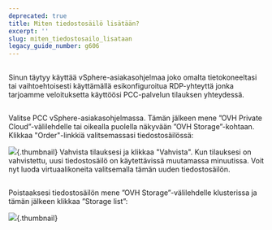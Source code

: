 ```yaml
---
deprecated: true
title: Miten tiedostosäilö lisätään?
excerpt: ''
slug: miten_tiedostosailo_lisataan
legacy_guide_number: g606
---
```



## 
Sinun täytyy käyttää vSphere-asiakasohjelmaa joko omalta tietokoneeltasi tai vaihtoehtoisesti käyttämällä esikonfiguroitua RDP-yhteyttä jonka tarjoamme veloituksetta käyttöösi PCC-palvelun tilauksen yhteydessä.


## 
Valitse PCC vSphere-asiakasohjelmassa. Tämän jälkeen mene ”OVH Private Cloud”-välilehdelle tai oikealla puolella näkyvään ”OVH Storage”-kohtaan. Klikkaa "Order"-linkkiä valitsemassasi tiedostosäilössä:

![](images/img_106.jpg){.thumbnail}
Vahvista tilauksesi ja klikkaa "Vahvista". Kun tilauksesi on vahvistettu, uusi tiedostosäilö on käytettävissä muutamassa minuutissa. Voit nyt luoda virtuaalikoneita valitsemalla tämän uuden tiedostosäilön.


## 
Poistaaksesi tiedostosäilön mene ”OVH Storage”-välilehdelle klusterissa ja tämän jälkeen klikkaa ”Storage list”:

![](images/img_107.jpg){.thumbnail}

